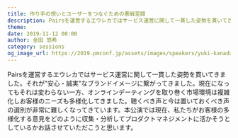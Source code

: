 ```yaml
---
title: 作り手の想いとユーザーをつなぐための悪戦苦闘
description: Pairsを運営するエウレカではサービス運営に関して一貫した姿勢を貫いてきました。それが"安心・誠実"なブランドイメージに繋がってきました。現在になってもそれは変わらない一方、オンラインデーティングを取り巻く市場環境は複雑化しお客様のニーズも多様化してきました。聴くべき声と今は置いておくべき声の選別が非常に難しくなってきています。本公演では現在、私たちがお客様の多様化する意見をどのように収集・分析してプロダクトマネジメントに活かそうとしているかお話させていただこうと思います。
theme: 
date: 2019-11-12 00:00
author: 金田 悠希
category: sessions
og_image_url: https://2019.pmconf.jp/assets/images/speakers/yuki-kanada.jpg
---
```


Pairsを運営するエウレカではサービス運営に関して一貫した姿勢を貫いてきました。それが"安心・誠実"なブランドイメージに繋がってきました。現在になってもそれは変わらない一方、オンラインデーティングを取り巻く市場環境は複雑化しお客様のニーズも多様化してきました。聴くべき声と今は置いておくべき声の選別が非常に難しくなってきています。本公演では現在、私たちがお客様の多様化する意見をどのように収集・分析してプロダクトマネジメントに活かそうとしているかお話させていただこうと思います。